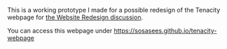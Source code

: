 This is a working prototype I made
for a possible redesign of the Tenacity webpage
for [the Website Redesign discussion](https://github.com/tenacityteam/tenacity/issues/163).

You can access this webpage under
https://sosasees.github.io/tenacity-webpage
